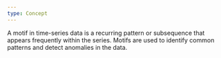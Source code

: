 ```yaml
---
type: Concept
---
```


A motif in time-series data is a recurring pattern or subsequence that appears frequently within the series. Motifs are used to identify common patterns and detect anomalies in the data.